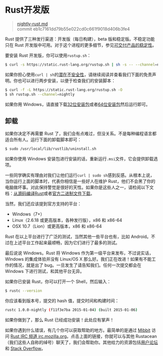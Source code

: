 # Rust开发版

> [nightly-rust.md](https://github.com/rust-lang/rust/blob/master/src/doc/book/nightly-rust.md)
> <br>
> commit eb1c7161dd79b55e022cd0c661f9018d406b3fe4

Rust 提供了三种发行渠道：开发版（每日构建），beta 版和稳定版。不稳定功能只在 Rust 开发版中可用。对于这个进程的更多细节，参见[可交付产品的稳定性](http://blog.rust-lang.org/2014/10/30/Stability.html)。

要安装 Rust 开发版，你可以使用`rustup.sh`：

```bash
$ curl -s https://static.rust-lang.org/rustup.sh | sh -s -- --channel=nightly
```

如果你担心使用`curl | sh`的[潜在不安全性](http://curlpipesh.tumblr.com)，请继续阅读并查看我们下面的免责声明。你也可以进行两步安装，以便于检查我们的安装脚本：

```bash
$ curl -f -L https://static.rust-lang.org/rustup.sh -O
$ sh rustup.sh --channel=nightly
```

如果你用 Windows，请直接下载[32位安装包][win32]或者[64位安装包][win64]然后运行即可。

[win32]: https://static.rust-lang.org/dist/rust-nightly-i686-pc-windows-gnu.msi
[win64]: https://static.rust-lang.org/dist/rust-nightly-x86_64-pc-windows-gnu.msi

## 卸载

如果你决定不再需要 Rust 了，我们会有点难过，但没关系。不是每种编程语言都适合所有人。运行下面的卸载脚本即可：

```bash
$ sudo /usr/local/lib/rustlib/uninstall.sh
```

如果你使用 Windows 安装包进行安装的话，重新运行`.msi`文件，它会提供卸载选项。

一些同学确实有理由对我们让他们运行`curl | sudo sh`感到反感。从根本上说，当你运行上面的脚本时，代表你相信是一些好人在维护 Rust，他们不会黑了你的电脑做坏事。对此保持警觉是很好的天性。如果你是这些人之一，请检阅以下文档：[从源码编译Rust](https://github.com/rust-lang/rust#building-from-source)或者[官方二进制文件下载](https://www.rust-lang.org/install.html)。

当然，我们还应该提到官方支持的平台：

* Windows（7+）
* Linux（2.6.18 或更高版本，各种发行版），x86 和 x86-64
* OSX 10.7（Lion）或更高版本，x86 和 x86-64

Rust 在以上平台进行了广泛的测试，当然其他一些平台也有，比如 Android。不过在上述平台工作起来最顺畅，因为它们进行了最多的测试。

最后说说 Windows。Rust 将 Windows 作为第一级平台来发布，不过说实话，WIndows 的集成体验并没有 Linux/OS X 那么好。我们正在改进！如果有不能工作的情况，就是出了 bug。一旦发生了请告知我们。任何一次提交都会在 Windows 下进行测试，和其他平台无异。

如果你已安装 Rust，你可以打开一个 Shell，然后输入：

```bash
$ rustc --version
```

你应该看到版本号，提交的 hash 值，提交时间和构建时间：

```bash
rustc 1.0.0-nightly (f11f3e7ba 2015-01-04) (built 2015-01-06)
```

如果你做到了，那么 Rust 已经成功安装！此处应有掌声！

如果你遇到什么错误，有几个你可以获取帮助的地方。最简单的是通过 [Mibbit](http://chat.mibbit.com/?server=irc.mozilla.org&channel=%23rust) 访问 [Rust IRC 频道 irc.mozilla.org](irc://irc.mozilla.org/#rust)。点击上面的链接，你就可以与其他 Rustacean（我们这些人自称的绰号）聊天了，我们会帮助你。其他给力的资源包括[用户论坛](https://users.rust-lang.org/)和 [Stack Overflow](http://stackoverflow.com/questions/tagged/rust)。
